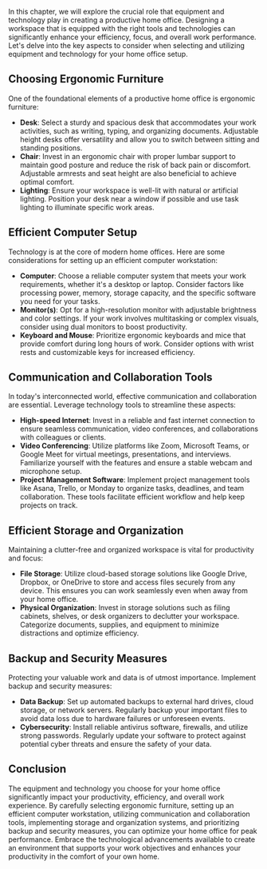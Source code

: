 
In this chapter, we will explore the crucial role that equipment and technology play in creating a productive home office. Designing a workspace that is equipped with the right tools and technologies can significantly enhance your efficiency, focus, and overall work performance. Let's delve into the key aspects to consider when selecting and utilizing equipment and technology for your home office setup.

**Choosing Ergonomic Furniture**
--------------------------------

One of the foundational elements of a productive home office is ergonomic furniture:

* **Desk**: Select a sturdy and spacious desk that accommodates your work activities, such as writing, typing, and organizing documents. Adjustable height desks offer versatility and allow you to switch between sitting and standing positions.
* **Chair**: Invest in an ergonomic chair with proper lumbar support to maintain good posture and reduce the risk of back pain or discomfort. Adjustable armrests and seat height are also beneficial to achieve optimal comfort.
* **Lighting**: Ensure your workspace is well-lit with natural or artificial lighting. Position your desk near a window if possible and use task lighting to illuminate specific work areas.

**Efficient Computer Setup**
----------------------------

Technology is at the core of modern home offices. Here are some considerations for setting up an efficient computer workstation:

* **Computer**: Choose a reliable computer system that meets your work requirements, whether it's a desktop or laptop. Consider factors like processing power, memory, storage capacity, and the specific software you need for your tasks.
* **Monitor(s)**: Opt for a high-resolution monitor with adjustable brightness and color settings. If your work involves multitasking or complex visuals, consider using dual monitors to boost productivity.
* **Keyboard and Mouse**: Prioritize ergonomic keyboards and mice that provide comfort during long hours of work. Consider options with wrist rests and customizable keys for increased efficiency.

**Communication and Collaboration Tools**
-----------------------------------------

In today's interconnected world, effective communication and collaboration are essential. Leverage technology tools to streamline these aspects:

* **High-speed Internet**: Invest in a reliable and fast internet connection to ensure seamless communication, video conferences, and collaborations with colleagues or clients.
* **Video Conferencing**: Utilize platforms like Zoom, Microsoft Teams, or Google Meet for virtual meetings, presentations, and interviews. Familiarize yourself with the features and ensure a stable webcam and microphone setup.
* **Project Management Software**: Implement project management tools like Asana, Trello, or Monday to organize tasks, deadlines, and team collaboration. These tools facilitate efficient workflow and help keep projects on track.

**Efficient Storage and Organization**
--------------------------------------

Maintaining a clutter-free and organized workspace is vital for productivity and focus:

* **File Storage**: Utilize cloud-based storage solutions like Google Drive, Dropbox, or OneDrive to store and access files securely from any device. This ensures you can work seamlessly even when away from your home office.
* **Physical Organization**: Invest in storage solutions such as filing cabinets, shelves, or desk organizers to declutter your workspace. Categorize documents, supplies, and equipment to minimize distractions and optimize efficiency.

**Backup and Security Measures**
--------------------------------

Protecting your valuable work and data is of utmost importance. Implement backup and security measures:

* **Data Backup**: Set up automated backups to external hard drives, cloud storage, or network servers. Regularly backup your important files to avoid data loss due to hardware failures or unforeseen events.
* **Cybersecurity**: Install reliable antivirus software, firewalls, and utilize strong passwords. Regularly update your software to protect against potential cyber threats and ensure the safety of your data.

**Conclusion**
--------------

The equipment and technology you choose for your home office significantly impact your productivity, efficiency, and overall work experience. By carefully selecting ergonomic furniture, setting up an efficient computer workstation, utilizing communication and collaboration tools, implementing storage and organization systems, and prioritizing backup and security measures, you can optimize your home office for peak performance. Embrace the technological advancements available to create an environment that supports your work objectives and enhances your productivity in the comfort of your own home.
